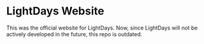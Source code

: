 # LightDays Website

This was the official website for LightDays. Now, since LightDays will not be actively developed in the future, this repo is outdated.
